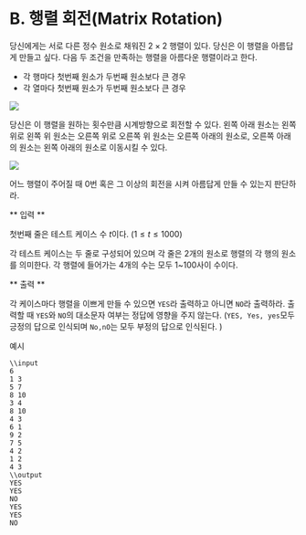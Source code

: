 # B. 행렬 회전(Matrix Rotation)

당신에게는 서로 다른 정수 원소로 채워진 $2\times 2$ 행렬이 있다. 당신은 이 행렬을 아름답게 만들고 싶다. 다음 두 조건을 만족하는 행렬을 아름다운 행렬이라고 한다. 
* 각 행마다 첫번째 원소가 두번째 원소보다 큰 경우
* 각 열마다 첫번째 원소가 두번째 원소보다 큰 경우

![](201.png)

당신은 이 행렬을 원하는 횟수만큼 시계방향으로 회전할 수 있다. 왼쪽 아래 원소는 왼쪽 위로 왼쪽 위 원소는 오른쪽 위로 오른쪽 위 원소는 오른쪽 아래의 원소로, 오른쪽 아래의 원소는 왼쪽 아래의 원소로 이동시킬 수 있다. 

![](202.png)

어느 행렬이 주어질 때 0번 혹은 그 이상의 회전을 시켜 아름답게 만들 수 있는지 판단하라. 

** 입력 **

첫번째 줄은 테스트 케이스 수 $t$이다. $(1\leq t\leq 1000)$

각 테스트 케이스는 두 줄로 구성되어 있으며 각 줄은 2개의 원소로 행렬의 각 행의 원소를 의미한다. 각 행렬에 들어가는 4개의 수는 모두 1\~100사이 수이다.

** 출력 **

각 케이스마다 행렬을 이쁘게 만들 수 있으면 `YES`라 출력하고 아니면 `NO`라 출력하라. 출력할 때 `YES`와 `NO`의 대소문자 여부는 정답에 영향을 주지 않는다. (`YES, Yes, yes`모두 긍정의 답으로 인식되며 `No,nO`는 모두 부정의 답으로 인식된다. )

예시

```
\\input
6
1 3
5 7
8 10
3 4
8 10
4 3
6 1
9 2
7 5
4 2
1 2
4 3
\\output
YES
YES
NO
YES
YES
NO
```
<script type="text/javascript" src="http://cdn.mathjax.org/mathjax/latest/MathJax.js?config=TeX-AMS-MML_HTMLorMML"></script>
<script type="text/x-mathjax-config">
  MathJax.Hub.Config({ tex2jax: {inlineMath: [['$', '$']]}, messageStyle: "none" });
</script>